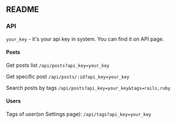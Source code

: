 ## README

### API
`your_key` - it's your api key in system. You can find it on API page.

#### Posts
Get posts list `/api/posts?api_key=your_key`

Get specific post `/api/posts/:id?api_key=your_key`

Search posts by tags `/api/posts?api_key=your_key&tags=rails,ruby`

#### Users
Tags of user(on Settings page): `/api/tags?api_key=your_key`
